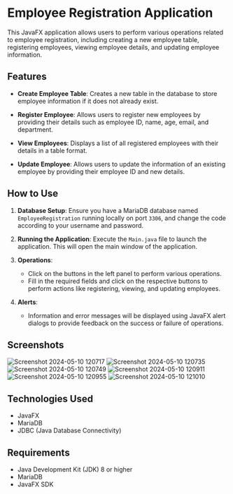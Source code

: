 # Employee Registration Application

This JavaFX application allows users to perform various operations related to employee registration, including creating a new employee table, registering employees, viewing employee details, and updating employee information.

## Features

- **Create Employee Table**: Creates a new table in the database to store employee information if it does not already exist.

- **Register Employee**: Allows users to register new employees by providing their details such as employee ID, name, age, email, and department.

- **View Employees**: Displays a list of all registered employees with their details in a table format.

- **Update Employee**: Allows users to update the information of an existing employee by providing their employee ID and new details.

## How to Use

1. **Database Setup**: Ensure you have a MariaDB database named `EmployeeRegistration` running locally on port `3306`, and change the code according to your username and password.

2. **Running the Application**: Execute the `Main.java` file to launch the application. This will open the main window of the application.

3. **Operations**:
    - Click on the buttons in the left panel to perform various operations.
    - Fill in the required fields and click on the respective buttons to perform actions like registering, viewing, and updating employees.
    
4. **Alerts**:
    - Information and error messages will be displayed using JavaFX alert dialogs to provide feedback on the success or failure of operations.

## Screenshots

![Screenshot 2024-05-10 120717](https://github.com/rheachainani/EmployeeRegistrationApplication/assets/112756676/4c06321d-bcb8-4aaa-a9f5-b8ca085b29f3)
![Screenshot 2024-05-10 120735](https://github.com/rheachainani/EmployeeRegistrationApplication/assets/112756676/ba6a9dd2-f05a-4f82-925b-f20370787ddf)
![Screenshot 2024-05-10 120749](https://github.com/rheachainani/EmployeeRegistrationApplication/assets/112756676/3809cf78-7b47-4a2f-9016-0da370be67ec)
![Screenshot 2024-05-10 120911](https://github.com/rheachainani/EmployeeRegistrationApplication/assets/112756676/b79fcce8-e749-475a-af62-600345863f04)
![Screenshot 2024-05-10 120955](https://github.com/rheachainani/EmployeeRegistrationApplication/assets/112756676/34a1122d-c8f2-490a-a428-e53f7be54908)
![Screenshot 2024-05-10 121010](https://github.com/rheachainani/EmployeeRegistrationApplication/assets/112756676/0441ca77-90ec-4e17-8b0f-da1766dd6b45)

## Technologies Used

- JavaFX
- MariaDB
- JDBC (Java Database Connectivity)

## Requirements

- Java Development Kit (JDK) 8 or higher
- MariaDB
- JavaFX SDK
